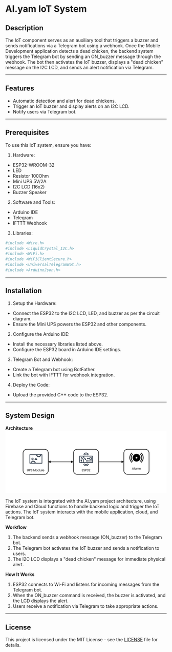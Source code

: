 # **AI.yam IoT System**

## **Description**

  The IoT component serves as an auxiliary tool that triggers a buzzer and sends notifications via a Telegram bot using a webhook. Once the Mobile Development application detects a dead chicken, the backend system triggers the Telegram bot by sending an ON_buzzer message through the webhook. The bot then activates the IoT buzzer, displays a "dead chicken" message on the I2C LCD, and sends an alert notification via Telegram.

---

## **Features**

- Automatic detection and alert for dead chickens.
- Trigger an IoT buzzer and display alerts on an I2C LCD.
- Notify users via Telegram bot.

---

## **Prerequisites**

To use this IoT system, ensure you have:
1. Hardware:
  - ESP32-WROOM-32
  - LED
  - Resistor 100Ohm
  - Mini UPS 5V/2A
  - I2C LCD (16x2)
  - Buzzer Speaker

2. Software and Tools:
  - Arduino IDE
  - Telegram
  - IFTTT Webhook

3. Libraries:
```bash
#include <Wire.h>
#include <LiquidCrystal_I2C.h>
#include <WiFi.h>
#include <WiFiClientSecure.h>
#include <UniversalTelegramBot.h>
#include <ArduinoJson.h>
```

---

## **Installation**

1. Setup the Hardware:
  - Connect the ESP32 to the I2C LCD, LED, and buzzer as per the circuit diagram.
  - Ensure the Mini UPS powers the ESP32 and other components.

2. Configure the Arduino IDE:
  - Install the necessary libraries listed above.
  - Configure the ESP32 board in Arduino IDE settings.

3. Telegram Bot and Webhook:
  - Create a Telegram bot using BotFather.
  - Link the bot with IFTTT for webhook integration.

4. Deploy the Code:
  - Upload the provided C++ code to the ESP32.


---

## **System Design**

**Architecture**
![WORKFLOW](https://github.com/AIdotyam/IoT/blob/main/Architecture/IoT.png)

The IoT system is integrated with the AI.yam project architecture, using Firebase and Cloud functions to handle backend logic and trigger the IoT actions. The IoT system interacts with the mobile application, cloud, and Telegram bot.

**Workflow**
1. The backend sends a webhook message (ON_buzzer) to the Telegram bot.
2. The Telegram bot activates the IoT buzzer and sends a notification to users.
3. The I2C LCD displays a "dead chicken" message for immediate physical alert.

**How It Works**
1. ESP32 connects to Wi-Fi and listens for incoming messages from the Telegram bot.
2. When the ON_buzzer command is received, the buzzer is activated, and the LCD displays the alert.
3. Users receive a notification via Telegram to take appropriate actions.



---

## **License**

This project is licensed under the MIT License - see the [LICENSE](LICENSE) file for details.
